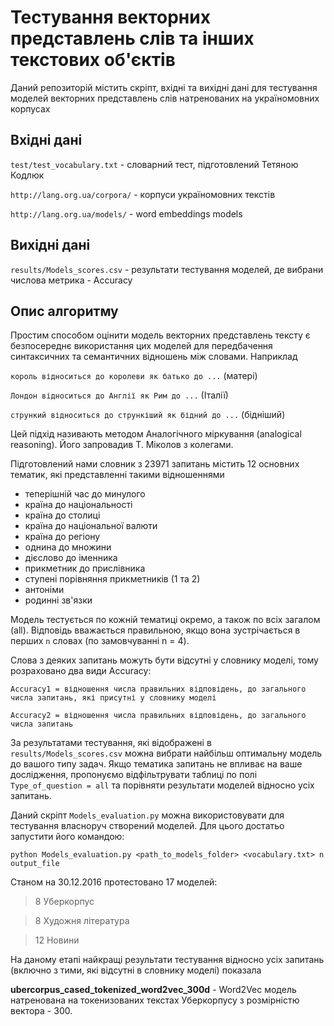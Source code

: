 # Тестування векторних представлень слів та інших текстових об'єктів

Даний репозиторій містить скріпт, вхідні та вихідні дані для тестування моделей векторних представлень слів натренованих на україномовних корпусах


## Вхідні дані

`test/test_vocabulary.txt` - словарний тест, підготовлений Тетяною Кодлюк

`http://lang.org.ua/corpora/` - корпуси україномовних текстів

`http://lang.org.ua/models/` - word embeddings models

## Вихідні дані

`results/Models_scores.csv` - результати тестування моделей, де вибрани числова метрика - Accuracy

## Опис алгоритму

Простим способом оцінити модель векторних представлень тексту є безпосереднє використання цих моделей для передбачення синтаксичних та семантичних відношень між словами. Наприклад

`король відноситься до королеви як батько до ...` (матері)

`Лондон відноситься до Англії як Рим до ...` (Італії)

`стрункий відноситься до стрункіший як бідний до ...` (бідніший)

Цей підхід називають методом Аналогічного міркування (analogical reasoning). Його запровадив Т. Міколов з колегами. 

Підготовлений нами словник з 23971 запитань містить 12 основних тематик, які представленні такими відношеннями

- теперішній час до минулого
- країна до національності
- країна до столиці
- країна до національної валюти
- країна до регіону
- однина до множини
- дієслово до іменника
- прикметник до прислівника
- ступені порівняння прикметників (1 та 2)
- антоніми
- родинні зв'язки

Модель тестується по кожній тематиці окремо, а також по всіх загалом (all). Відповідь вважається правильною, якщо вона зустрічається в перших `n` словах (по замовчуванні n = 4).

Слова з деяких запитань можуть бути відсутні у словнику моделі, тому розраховано два види Accuracy:

`Accuracy1 = відношення числа правильних відповідень, до загального числа запитань, які присутні у словнику моделі`

`Accuracy2 = відношення числа правильних відповідень, до загального числа запитань`

За результатами тестування, які відображені в `results/Models_scores.csv` можна вибрати найбільш оптимальну модель до вашого типу задач. Якщо тематика запитань не впливає на ваше дослідження, пропонуємо відфільтрувати таблиці по полі `Type_of_question = all` та порівняти результати моделей відносно усіх запитань. 

Даний скріпт `Models_evaluation.py` можна використовувати для тестування власноруч створений моделей. Для цього достатьо запустити його командою:

`python Models_evaluation.py <path_to_models_folder> <vocabulary.txt> n output_file`

Станом на 30.12.2016 протестовано 17 моделей:
> 8 Уберкорпус 

> 8 Художня література

> 12 Новини

На даному етапі найкращі результати тестування відносно усіх запитань (включно з тими, які відсутні в словнику моделі) показала 

**ubercorpus_cased_tokenized_word2vec_300d** - Word2Vec модель натренована на токенизованих текстах Уберкорпусу з розмірністю вектора - 300. 



